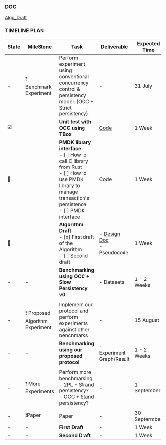 ### DOC ###
[Algo_Draft](doc/Algo_Draft.md)  



### TIMELINE PLAN ###  
State | MileStone | Task | Deliverable | Expected Time 
--- | --- | --- | ---|--- 
- | :heavy_exclamation_mark: Benchmark Experiment | Perform experiment using conventional concurrency control & persistency model. (OCC + Strict persistency) | - | 31 July 
:ballot_box_with_check: |  | **Unit test with OCC using TBox** | [Code](https://github.com/githubxxcc/ParNVM/tree/master/pnvm_lib/src) | 1 Week 
:construction: |  | **PMDK library interface** <br /> - [ ] How to call C library from Rust <br /> - [ ] How to use PMDK library to manage transaction's persistence <br /> - [ ] PMDK interface | Code | 1 Week 
:construction: |  | **Algorithm Draft**  <br /> - [x] First draft of the Algorithm <br /> - [ ]  Second draft | - [Design Doc](https://github.com/githubxxcc/ParNVM/blob/master/doc/Algo_Draft.md)<br /> -  Pseudocode | 1 Week 
- | - | **Benchmarking using OCC + Slow Persistency v0** | - Datasets | 1 - 2 Weeks 
 |  |  |  |  
- | :heavy_exclamation_mark: Proposed Algorithm Experiment | Implement our protocol and perform experiments against other benchmarks | - | 15 August 
- | - | **Benchmarking using our proposed protocol** | - Experiment Graph/Result | 1 - 2 Weeks 
 |  |  |  |  
- | :exclamation: More Experiments | Perform more benchmarking <br /> - 2PL + Strand persistency?<br /> - OCC + Stand persistency? | - | 1 September 
 |  |  |  |  
- | :heavy_exclamation_mark:Paper | Paper | - | 30 Septermber 
- | - | **First Draft** | - | 1 Week 
- | - | **Second Draft** | - | 1 Week 









